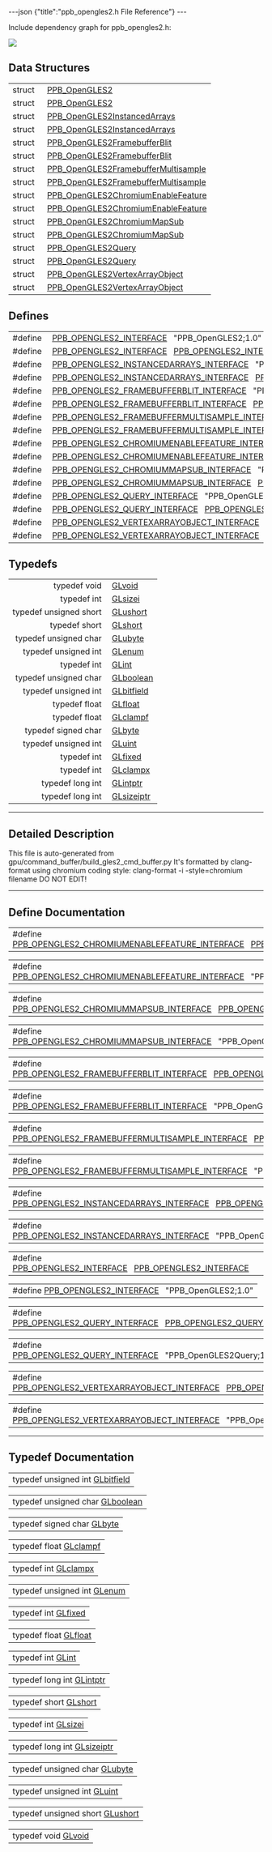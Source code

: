 ---json {"title":"ppb_opengles2.h File Reference"} ---

Include dependency graph for ppb_opengles2.h:

![](/docs/native-client/pepper_beta/c/ppb__opengles2_8h__incl.png)

## Data Structures

<table><tbody><tr class="odd"><td style="text-align: right;">struct  </td><td><a href="/docs/native-client/pepper_beta/c/struct_p_p_b___open_g_l_e_s2__1__0/" class="el">PPB_OpenGLES2</a></td></tr><tr class="even"><td style="text-align: right;">struct  </td><td><a href="/docs/native-client/pepper_beta/c/struct_p_p_b___open_g_l_e_s2/" class="el">PPB_OpenGLES2</a></td></tr><tr class="odd"><td style="text-align: right;">struct  </td><td><a href="/docs/native-client/pepper_beta/c/struct_p_p_b___open_g_l_e_s2_instanced_arrays__1__0/" class="el">PPB_OpenGLES2InstancedArrays</a></td></tr><tr class="even"><td style="text-align: right;">struct  </td><td><a href="/docs/native-client/pepper_beta/c/struct_p_p_b___open_g_l_e_s2_instanced_arrays/" class="el">PPB_OpenGLES2InstancedArrays</a></td></tr><tr class="odd"><td style="text-align: right;">struct  </td><td><a href="/docs/native-client/pepper_beta/c/struct_p_p_b___open_g_l_e_s2_framebuffer_blit__1__0/" class="el">PPB_OpenGLES2FramebufferBlit</a></td></tr><tr class="even"><td style="text-align: right;">struct  </td><td><a href="/docs/native-client/pepper_beta/c/struct_p_p_b___open_g_l_e_s2_framebuffer_blit/" class="el">PPB_OpenGLES2FramebufferBlit</a></td></tr><tr class="odd"><td style="text-align: right;">struct  </td><td><a href="/docs/native-client/pepper_beta/c/struct_p_p_b___open_g_l_e_s2_framebuffer_multisample__1__0/" class="el">PPB_OpenGLES2FramebufferMultisample</a></td></tr><tr class="even"><td style="text-align: right;">struct  </td><td><a href="/docs/native-client/pepper_beta/c/struct_p_p_b___open_g_l_e_s2_framebuffer_multisample/" class="el">PPB_OpenGLES2FramebufferMultisample</a></td></tr><tr class="odd"><td style="text-align: right;">struct  </td><td><a href="/docs/native-client/pepper_beta/c/struct_p_p_b___open_g_l_e_s2_chromium_enable_feature__1__0/" class="el">PPB_OpenGLES2ChromiumEnableFeature</a></td></tr><tr class="even"><td style="text-align: right;">struct  </td><td><a href="/docs/native-client/pepper_beta/c/struct_p_p_b___open_g_l_e_s2_chromium_enable_feature/" class="el">PPB_OpenGLES2ChromiumEnableFeature</a></td></tr><tr class="odd"><td style="text-align: right;">struct  </td><td><a href="/docs/native-client/pepper_beta/c/struct_p_p_b___open_g_l_e_s2_chromium_map_sub__1__0/" class="el">PPB_OpenGLES2ChromiumMapSub</a></td></tr><tr class="even"><td style="text-align: right;">struct  </td><td><a href="/docs/native-client/pepper_beta/c/struct_p_p_b___open_g_l_e_s2_chromium_map_sub/" class="el">PPB_OpenGLES2ChromiumMapSub</a></td></tr><tr class="odd"><td style="text-align: right;">struct  </td><td><a href="/docs/native-client/pepper_beta/c/struct_p_p_b___open_g_l_e_s2_query__1__0/" class="el">PPB_OpenGLES2Query</a></td></tr><tr class="even"><td style="text-align: right;">struct  </td><td><a href="/docs/native-client/pepper_beta/c/struct_p_p_b___open_g_l_e_s2_query/" class="el">PPB_OpenGLES2Query</a></td></tr><tr class="odd"><td style="text-align: right;">struct  </td><td><a href="/docs/native-client/pepper_beta/c/struct_p_p_b___open_g_l_e_s2_vertex_array_object__1__0/" class="el">PPB_OpenGLES2VertexArrayObject</a></td></tr><tr class="even"><td style="text-align: right;">struct  </td><td><a href="/docs/native-client/pepper_beta/c/struct_p_p_b___open_g_l_e_s2_vertex_array_object/" class="el">PPB_OpenGLES2VertexArrayObject</a></td></tr></tbody></table>

## Defines

<table><tbody><tr class="odd"><td style="text-align: right;">#define </td><td><a href="/docs/native-client/pepper_beta/c/ppb__opengles2_8h#ad557f98c8d78c0704377488bb9878b6a" class="el">PPB_OPENGLES2_INTERFACE</a>   "PPB_OpenGLES2;1.0"</td></tr><tr class="even"><td style="text-align: right;">#define </td><td><a href="/docs/native-client/pepper_beta/c/ppb__opengles2_8h#ab9f1a398bb5caf6e6ac2044c181e4cb4" class="el">PPB_OPENGLES2_INTERFACE</a>   <a href="/docs/native-client/pepper_beta/c/ppb__opengles2_8h#ad557f98c8d78c0704377488bb9878b6a" class="el">PPB_OPENGLES2_INTERFACE</a></td></tr><tr class="odd"><td style="text-align: right;">#define </td><td><a href="/docs/native-client/pepper_beta/c/ppb__opengles2_8h#a63baff589b60f79fac2b62ffe476fe52" class="el">PPB_OPENGLES2_INSTANCEDARRAYS_INTERFACE</a>   "PPB_OpenGLES2InstancedArrays;1.0"</td></tr><tr class="even"><td style="text-align: right;">#define </td><td><a href="/docs/native-client/pepper_beta/c/ppb__opengles2_8h#ade96920455b0451b4a84dedde8706f0c" class="el">PPB_OPENGLES2_INSTANCEDARRAYS_INTERFACE</a>   <a href="/docs/native-client/pepper_beta/c/ppb__opengles2_8h#a63baff589b60f79fac2b62ffe476fe52" class="el">PPB_OPENGLES2_INSTANCEDARRAYS_INTERFACE</a></td></tr><tr class="odd"><td style="text-align: right;">#define </td><td><a href="/docs/native-client/pepper_beta/c/ppb__opengles2_8h#ad035ea2ecebeb7dcdb46e69404149b0a" class="el">PPB_OPENGLES2_FRAMEBUFFERBLIT_INTERFACE</a>   "PPB_OpenGLES2FramebufferBlit;1.0"</td></tr><tr class="even"><td style="text-align: right;">#define </td><td><a href="/docs/native-client/pepper_beta/c/ppb__opengles2_8h#a2f416acbeae9d68c9c2207683b556da1" class="el">PPB_OPENGLES2_FRAMEBUFFERBLIT_INTERFACE</a>   <a href="/docs/native-client/pepper_beta/c/ppb__opengles2_8h#ad035ea2ecebeb7dcdb46e69404149b0a" class="el">PPB_OPENGLES2_FRAMEBUFFERBLIT_INTERFACE</a></td></tr><tr class="odd"><td style="text-align: right;">#define </td><td><a href="/docs/native-client/pepper_beta/c/ppb__opengles2_8h#a7eaf092d0b7bf7f3da2b3b5bbb44175c" class="el">PPB_OPENGLES2_FRAMEBUFFERMULTISAMPLE_INTERFACE</a>   "PPB_OpenGLES2FramebufferMultisample;1.0"</td></tr><tr class="even"><td style="text-align: right;">#define </td><td><a href="/docs/native-client/pepper_beta/c/ppb__opengles2_8h#a8842ed3cc24ad8e5c3e1c63a30479e81" class="el">PPB_OPENGLES2_FRAMEBUFFERMULTISAMPLE_INTERFACE</a>   <a href="/docs/native-client/pepper_beta/c/ppb__opengles2_8h#a7eaf092d0b7bf7f3da2b3b5bbb44175c" class="el">PPB_OPENGLES2_FRAMEBUFFERMULTISAMPLE_INTERFACE</a></td></tr><tr class="odd"><td style="text-align: right;">#define </td><td><a href="/docs/native-client/pepper_beta/c/ppb__opengles2_8h#ad776fe5d283c4097adc3054cf950f294" class="el">PPB_OPENGLES2_CHROMIUMENABLEFEATURE_INTERFACE</a>   "PPB_OpenGLES2ChromiumEnableFeature;1.0"</td></tr><tr class="even"><td style="text-align: right;">#define </td><td><a href="/docs/native-client/pepper_beta/c/ppb__opengles2_8h#af73caac234005d5680c4212ee0414acf" class="el">PPB_OPENGLES2_CHROMIUMENABLEFEATURE_INTERFACE</a>   <a href="/docs/native-client/pepper_beta/c/ppb__opengles2_8h#ad776fe5d283c4097adc3054cf950f294" class="el">PPB_OPENGLES2_CHROMIUMENABLEFEATURE_INTERFACE</a></td></tr><tr class="odd"><td style="text-align: right;">#define </td><td><a href="/docs/native-client/pepper_beta/c/ppb__opengles2_8h#a76831e822b9bd007659a516630b1b81b" class="el">PPB_OPENGLES2_CHROMIUMMAPSUB_INTERFACE</a>   "PPB_OpenGLES2ChromiumMapSub;1.0"</td></tr><tr class="even"><td style="text-align: right;">#define </td><td><a href="/docs/native-client/pepper_beta/c/ppb__opengles2_8h#a0d5f52bc61032e26152508badb6293c6" class="el">PPB_OPENGLES2_CHROMIUMMAPSUB_INTERFACE</a>   <a href="/docs/native-client/pepper_beta/c/ppb__opengles2_8h#a76831e822b9bd007659a516630b1b81b" class="el">PPB_OPENGLES2_CHROMIUMMAPSUB_INTERFACE</a></td></tr><tr class="odd"><td style="text-align: right;">#define </td><td><a href="/docs/native-client/pepper_beta/c/ppb__opengles2_8h#af9179ad2e31022ca51f19b7f3fd17f39" class="el">PPB_OPENGLES2_QUERY_INTERFACE</a>   "PPB_OpenGLES2Query;1.0"</td></tr><tr class="even"><td style="text-align: right;">#define </td><td><a href="/docs/native-client/pepper_beta/c/ppb__opengles2_8h#a5966bff19c1b85d79bfaa773ff919798" class="el">PPB_OPENGLES2_QUERY_INTERFACE</a>   <a href="/docs/native-client/pepper_beta/c/ppb__opengles2_8h#af9179ad2e31022ca51f19b7f3fd17f39" class="el">PPB_OPENGLES2_QUERY_INTERFACE</a></td></tr><tr class="odd"><td style="text-align: right;">#define </td><td><a href="/docs/native-client/pepper_beta/c/ppb__opengles2_8h#abbc21d78bab2083560b49175e50394de" class="el">PPB_OPENGLES2_VERTEXARRAYOBJECT_INTERFACE</a>   "PPB_OpenGLES2VertexArrayObject;1.0"</td></tr><tr class="even"><td style="text-align: right;">#define </td><td><a href="/docs/native-client/pepper_beta/c/ppb__opengles2_8h#a2df0836cfb081e5cca1b639f7983b9a6" class="el">PPB_OPENGLES2_VERTEXARRAYOBJECT_INTERFACE</a>   <a href="/docs/native-client/pepper_beta/c/ppb__opengles2_8h#abbc21d78bab2083560b49175e50394de" class="el">PPB_OPENGLES2_VERTEXARRAYOBJECT_INTERFACE</a></td></tr></tbody></table>

## Typedefs

<table><tbody><tr class="odd"><td style="text-align: right;">typedef void </td><td><a href="/docs/native-client/pepper_beta/c/ppb__opengles2_8h#a1e5eb1ac5e47603cc80ab58338b92393" class="el">GLvoid</a></td></tr><tr class="even"><td style="text-align: right;">typedef int </td><td><a href="/docs/native-client/pepper_beta/c/ppb__opengles2_8h#a9289d5b99dc1f27f01480360f2e18ae0" class="el">GLsizei</a></td></tr><tr class="odd"><td style="text-align: right;">typedef unsigned short </td><td><a href="/docs/native-client/pepper_beta/c/ppb__opengles2_8h#ac995a558f6571eb5f98b7a6d2b2a4468" class="el">GLushort</a></td></tr><tr class="even"><td style="text-align: right;">typedef short </td><td><a href="/docs/native-client/pepper_beta/c/ppb__opengles2_8h#a2dfad4d45d694268922f502efa9c1cc0" class="el">GLshort</a></td></tr><tr class="odd"><td style="text-align: right;">typedef unsigned char </td><td><a href="/docs/native-client/pepper_beta/c/ppb__opengles2_8h#a0595908be03a8cff881a23cdc9170e7c" class="el">GLubyte</a></td></tr><tr class="even"><td style="text-align: right;">typedef unsigned int </td><td><a href="/docs/native-client/pepper_beta/c/ppb__opengles2_8h#a7efd7809e1632cdae75603fd1fee61c0" class="el">GLenum</a></td></tr><tr class="odd"><td style="text-align: right;">typedef int </td><td><a href="/docs/native-client/pepper_beta/c/ppb__opengles2_8h#a5ac0f3c4d7fafd42b284b5487a791017" class="el">GLint</a></td></tr><tr class="even"><td style="text-align: right;">typedef unsigned char </td><td><a href="/docs/native-client/pepper_beta/c/ppb__opengles2_8h#aa010a67382116caf29c29318251ccb6c" class="el">GLboolean</a></td></tr><tr class="odd"><td style="text-align: right;">typedef unsigned int </td><td><a href="/docs/native-client/pepper_beta/c/ppb__opengles2_8h#a0fb936f29008789fb46b434319f68cc9" class="el">GLbitfield</a></td></tr><tr class="even"><td style="text-align: right;">typedef float </td><td><a href="/docs/native-client/pepper_beta/c/ppb__opengles2_8h#a31aeedaeef29442c9c015ab355c8f5ab" class="el">GLfloat</a></td></tr><tr class="odd"><td style="text-align: right;">typedef float </td><td><a href="/docs/native-client/pepper_beta/c/ppb__opengles2_8h#aded4e0631b68d219180490a73d8424c0" class="el">GLclampf</a></td></tr><tr class="even"><td style="text-align: right;">typedef signed char </td><td><a href="/docs/native-client/pepper_beta/c/ppb__opengles2_8h#a0a9e8b1f1d9c4bcf1c0bc5d5d4e3608a" class="el">GLbyte</a></td></tr><tr class="odd"><td style="text-align: right;">typedef unsigned int </td><td><a href="/docs/native-client/pepper_beta/c/ppb__opengles2_8h#aa311c7f0d6ec4f1a33f9235c3651b86b" class="el">GLuint</a></td></tr><tr class="even"><td style="text-align: right;">typedef int </td><td><a href="/docs/native-client/pepper_beta/c/ppb__opengles2_8h#ad6d3fa892df40dedf48ee6d84529ae5e" class="el">GLfixed</a></td></tr><tr class="odd"><td style="text-align: right;">typedef int </td><td><a href="/docs/native-client/pepper_beta/c/ppb__opengles2_8h#aac646db97e8fa0aa9c61138e828743a0" class="el">GLclampx</a></td></tr><tr class="even"><td style="text-align: right;">typedef long int </td><td><a href="/docs/native-client/pepper_beta/c/ppb__opengles2_8h#af7b978d38577bc5026a5f5fea9dddd1b" class="el">GLintptr</a></td></tr><tr class="odd"><td style="text-align: right;">typedef long int </td><td><a href="/docs/native-client/pepper_beta/c/ppb__opengles2_8h#aaccb4d7c4f31e730b377b4c44d68bc31" class="el">GLsizeiptr</a></td></tr></tbody></table>

---

<span id="details" class="anchor" style="margin: 0;"></span>

## Detailed Description

This file is auto-generated from gpu/command_buffer/build_gles2_cmd_buffer.py It's formatted by clang-format using chromium coding style: clang-format -i -style=chromium filename DO NOT EDIT!

---

## Define Documentation

<span id="af73caac234005d5680c4212ee0414acf" class="anchor" style="margin: 0;"></span>

<table><tbody><tr class="odd"><td>#define <a href="/docs/native-client/pepper_beta/c/ppb__opengles2_8h#af73caac234005d5680c4212ee0414acf" class="el">PPB_OPENGLES2_CHROMIUMENABLEFEATURE_INTERFACE</a>   <a href="/docs/native-client/pepper_beta/c/ppb__opengles2_8h#ad776fe5d283c4097adc3054cf950f294" class="el">PPB_OPENGLES2_CHROMIUMENABLEFEATURE_INTERFACE</a></td></tr></tbody></table>

<span id="ad776fe5d283c4097adc3054cf950f294" class="anchor" style="margin: 0;"></span>

<table><tbody><tr class="odd"><td>#define <a href="/docs/native-client/pepper_beta/c/ppb__opengles2_8h#ad776fe5d283c4097adc3054cf950f294" class="el">PPB_OPENGLES2_CHROMIUMENABLEFEATURE_INTERFACE</a>   "PPB_OpenGLES2ChromiumEnableFeature;1.0"</td></tr></tbody></table>

<span id="a0d5f52bc61032e26152508badb6293c6" class="anchor" style="margin: 0;"></span>

<table><tbody><tr class="odd"><td>#define <a href="/docs/native-client/pepper_beta/c/ppb__opengles2_8h#a0d5f52bc61032e26152508badb6293c6" class="el">PPB_OPENGLES2_CHROMIUMMAPSUB_INTERFACE</a>   <a href="/docs/native-client/pepper_beta/c/ppb__opengles2_8h#a76831e822b9bd007659a516630b1b81b" class="el">PPB_OPENGLES2_CHROMIUMMAPSUB_INTERFACE</a></td></tr></tbody></table>

<span id="a76831e822b9bd007659a516630b1b81b" class="anchor" style="margin: 0;"></span>

<table><tbody><tr class="odd"><td>#define <a href="/docs/native-client/pepper_beta/c/ppb__opengles2_8h#a76831e822b9bd007659a516630b1b81b" class="el">PPB_OPENGLES2_CHROMIUMMAPSUB_INTERFACE</a>   "PPB_OpenGLES2ChromiumMapSub;1.0"</td></tr></tbody></table>

<span id="a2f416acbeae9d68c9c2207683b556da1" class="anchor" style="margin: 0;"></span>

<table><tbody><tr class="odd"><td>#define <a href="/docs/native-client/pepper_beta/c/ppb__opengles2_8h#a2f416acbeae9d68c9c2207683b556da1" class="el">PPB_OPENGLES2_FRAMEBUFFERBLIT_INTERFACE</a>   <a href="/docs/native-client/pepper_beta/c/ppb__opengles2_8h#ad035ea2ecebeb7dcdb46e69404149b0a" class="el">PPB_OPENGLES2_FRAMEBUFFERBLIT_INTERFACE</a></td></tr></tbody></table>

<span id="ad035ea2ecebeb7dcdb46e69404149b0a" class="anchor" style="margin: 0;"></span>

<table><tbody><tr class="odd"><td>#define <a href="/docs/native-client/pepper_beta/c/ppb__opengles2_8h#ad035ea2ecebeb7dcdb46e69404149b0a" class="el">PPB_OPENGLES2_FRAMEBUFFERBLIT_INTERFACE</a>   "PPB_OpenGLES2FramebufferBlit;1.0"</td></tr></tbody></table>

<span id="a8842ed3cc24ad8e5c3e1c63a30479e81" class="anchor" style="margin: 0;"></span>

<table><tbody><tr class="odd"><td>#define <a href="/docs/native-client/pepper_beta/c/ppb__opengles2_8h#a8842ed3cc24ad8e5c3e1c63a30479e81" class="el">PPB_OPENGLES2_FRAMEBUFFERMULTISAMPLE_INTERFACE</a>   <a href="/docs/native-client/pepper_beta/c/ppb__opengles2_8h#a7eaf092d0b7bf7f3da2b3b5bbb44175c" class="el">PPB_OPENGLES2_FRAMEBUFFERMULTISAMPLE_INTERFACE</a></td></tr></tbody></table>

<span id="a7eaf092d0b7bf7f3da2b3b5bbb44175c" class="anchor" style="margin: 0;"></span>

<table><tbody><tr class="odd"><td>#define <a href="/docs/native-client/pepper_beta/c/ppb__opengles2_8h#a7eaf092d0b7bf7f3da2b3b5bbb44175c" class="el">PPB_OPENGLES2_FRAMEBUFFERMULTISAMPLE_INTERFACE</a>   "PPB_OpenGLES2FramebufferMultisample;1.0"</td></tr></tbody></table>

<span id="ade96920455b0451b4a84dedde8706f0c" class="anchor" style="margin: 0;"></span>

<table><tbody><tr class="odd"><td>#define <a href="/docs/native-client/pepper_beta/c/ppb__opengles2_8h#ade96920455b0451b4a84dedde8706f0c" class="el">PPB_OPENGLES2_INSTANCEDARRAYS_INTERFACE</a>   <a href="/docs/native-client/pepper_beta/c/ppb__opengles2_8h#a63baff589b60f79fac2b62ffe476fe52" class="el">PPB_OPENGLES2_INSTANCEDARRAYS_INTERFACE</a></td></tr></tbody></table>

<span id="a63baff589b60f79fac2b62ffe476fe52" class="anchor" style="margin: 0;"></span>

<table><tbody><tr class="odd"><td>#define <a href="/docs/native-client/pepper_beta/c/ppb__opengles2_8h#a63baff589b60f79fac2b62ffe476fe52" class="el">PPB_OPENGLES2_INSTANCEDARRAYS_INTERFACE</a>   "PPB_OpenGLES2InstancedArrays;1.0"</td></tr></tbody></table>

<span id="ab9f1a398bb5caf6e6ac2044c181e4cb4" class="anchor" style="margin: 0;"></span>

<table><tbody><tr class="odd"><td>#define <a href="/docs/native-client/pepper_beta/c/ppb__opengles2_8h#ab9f1a398bb5caf6e6ac2044c181e4cb4" class="el">PPB_OPENGLES2_INTERFACE</a>   <a href="/docs/native-client/pepper_beta/c/ppb__opengles2_8h#ad557f98c8d78c0704377488bb9878b6a" class="el">PPB_OPENGLES2_INTERFACE</a></td></tr></tbody></table>

<span id="ad557f98c8d78c0704377488bb9878b6a" class="anchor" style="margin: 0;"></span>

<table><tbody><tr class="odd"><td>#define <a href="/docs/native-client/pepper_beta/c/ppb__opengles2_8h#ad557f98c8d78c0704377488bb9878b6a" class="el">PPB_OPENGLES2_INTERFACE</a>   "PPB_OpenGLES2;1.0"</td></tr></tbody></table>

<span id="a5966bff19c1b85d79bfaa773ff919798" class="anchor" style="margin: 0;"></span>

<table><tbody><tr class="odd"><td>#define <a href="/docs/native-client/pepper_beta/c/ppb__opengles2_8h#a5966bff19c1b85d79bfaa773ff919798" class="el">PPB_OPENGLES2_QUERY_INTERFACE</a>   <a href="/docs/native-client/pepper_beta/c/ppb__opengles2_8h#af9179ad2e31022ca51f19b7f3fd17f39" class="el">PPB_OPENGLES2_QUERY_INTERFACE</a></td></tr></tbody></table>

<span id="af9179ad2e31022ca51f19b7f3fd17f39" class="anchor" style="margin: 0;"></span>

<table><tbody><tr class="odd"><td>#define <a href="/docs/native-client/pepper_beta/c/ppb__opengles2_8h#af9179ad2e31022ca51f19b7f3fd17f39" class="el">PPB_OPENGLES2_QUERY_INTERFACE</a>   "PPB_OpenGLES2Query;1.0"</td></tr></tbody></table>

<span id="a2df0836cfb081e5cca1b639f7983b9a6" class="anchor" style="margin: 0;"></span>

<table><tbody><tr class="odd"><td>#define <a href="/docs/native-client/pepper_beta/c/ppb__opengles2_8h#a2df0836cfb081e5cca1b639f7983b9a6" class="el">PPB_OPENGLES2_VERTEXARRAYOBJECT_INTERFACE</a>   <a href="/docs/native-client/pepper_beta/c/ppb__opengles2_8h#abbc21d78bab2083560b49175e50394de" class="el">PPB_OPENGLES2_VERTEXARRAYOBJECT_INTERFACE</a></td></tr></tbody></table>

<span id="abbc21d78bab2083560b49175e50394de" class="anchor" style="margin: 0;"></span>

<table><tbody><tr class="odd"><td>#define <a href="/docs/native-client/pepper_beta/c/ppb__opengles2_8h#abbc21d78bab2083560b49175e50394de" class="el">PPB_OPENGLES2_VERTEXARRAYOBJECT_INTERFACE</a>   "PPB_OpenGLES2VertexArrayObject;1.0"</td></tr></tbody></table>

---

## Typedef Documentation

<span id="a0fb936f29008789fb46b434319f68cc9" class="anchor" style="margin: 0;"></span>

<table><tbody><tr class="odd"><td>typedef unsigned int <a href="/docs/native-client/pepper_beta/c/ppb__opengles2_8h#a0fb936f29008789fb46b434319f68cc9" class="el">GLbitfield</a></td></tr></tbody></table>

<span id="aa010a67382116caf29c29318251ccb6c" class="anchor" style="margin: 0;"></span>

<table><tbody><tr class="odd"><td>typedef unsigned char <a href="/docs/native-client/pepper_beta/c/ppb__opengles2_8h#aa010a67382116caf29c29318251ccb6c" class="el">GLboolean</a></td></tr></tbody></table>

<span id="a0a9e8b1f1d9c4bcf1c0bc5d5d4e3608a" class="anchor" style="margin: 0;"></span>

<table><tbody><tr class="odd"><td>typedef signed char <a href="/docs/native-client/pepper_beta/c/ppb__opengles2_8h#a0a9e8b1f1d9c4bcf1c0bc5d5d4e3608a" class="el">GLbyte</a></td></tr></tbody></table>

<span id="aded4e0631b68d219180490a73d8424c0" class="anchor" style="margin: 0;"></span>

<table><tbody><tr class="odd"><td>typedef float <a href="/docs/native-client/pepper_beta/c/ppb__opengles2_8h#aded4e0631b68d219180490a73d8424c0" class="el">GLclampf</a></td></tr></tbody></table>

<span id="aac646db97e8fa0aa9c61138e828743a0" class="anchor" style="margin: 0;"></span>

<table><tbody><tr class="odd"><td>typedef int <a href="/docs/native-client/pepper_beta/c/ppb__opengles2_8h#aac646db97e8fa0aa9c61138e828743a0" class="el">GLclampx</a></td></tr></tbody></table>

<span id="a7efd7809e1632cdae75603fd1fee61c0" class="anchor" style="margin: 0;"></span>

<table><tbody><tr class="odd"><td>typedef unsigned int <a href="/docs/native-client/pepper_beta/c/ppb__opengles2_8h#a7efd7809e1632cdae75603fd1fee61c0" class="el">GLenum</a></td></tr></tbody></table>

<span id="ad6d3fa892df40dedf48ee6d84529ae5e" class="anchor" style="margin: 0;"></span>

<table><tbody><tr class="odd"><td>typedef int <a href="/docs/native-client/pepper_beta/c/ppb__opengles2_8h#ad6d3fa892df40dedf48ee6d84529ae5e" class="el">GLfixed</a></td></tr></tbody></table>

<span id="a31aeedaeef29442c9c015ab355c8f5ab" class="anchor" style="margin: 0;"></span>

<table><tbody><tr class="odd"><td>typedef float <a href="/docs/native-client/pepper_beta/c/ppb__opengles2_8h#a31aeedaeef29442c9c015ab355c8f5ab" class="el">GLfloat</a></td></tr></tbody></table>

<span id="a5ac0f3c4d7fafd42b284b5487a791017" class="anchor" style="margin: 0;"></span>

<table><tbody><tr class="odd"><td>typedef int <a href="/docs/native-client/pepper_beta/c/ppb__opengles2_8h#a5ac0f3c4d7fafd42b284b5487a791017" class="el">GLint</a></td></tr></tbody></table>

<span id="af7b978d38577bc5026a5f5fea9dddd1b" class="anchor" style="margin: 0;"></span>

<table><tbody><tr class="odd"><td>typedef long int <a href="/docs/native-client/pepper_beta/c/ppb__opengles2_8h#af7b978d38577bc5026a5f5fea9dddd1b" class="el">GLintptr</a></td></tr></tbody></table>

<span id="a2dfad4d45d694268922f502efa9c1cc0" class="anchor" style="margin: 0;"></span>

<table><tbody><tr class="odd"><td>typedef short <a href="/docs/native-client/pepper_beta/c/ppb__opengles2_8h#a2dfad4d45d694268922f502efa9c1cc0" class="el">GLshort</a></td></tr></tbody></table>

<span id="a9289d5b99dc1f27f01480360f2e18ae0" class="anchor" style="margin: 0;"></span>

<table><tbody><tr class="odd"><td>typedef int <a href="/docs/native-client/pepper_beta/c/ppb__opengles2_8h#a9289d5b99dc1f27f01480360f2e18ae0" class="el">GLsizei</a></td></tr></tbody></table>

<span id="aaccb4d7c4f31e730b377b4c44d68bc31" class="anchor" style="margin: 0;"></span>

<table><tbody><tr class="odd"><td>typedef long int <a href="/docs/native-client/pepper_beta/c/ppb__opengles2_8h#aaccb4d7c4f31e730b377b4c44d68bc31" class="el">GLsizeiptr</a></td></tr></tbody></table>

<span id="a0595908be03a8cff881a23cdc9170e7c" class="anchor" style="margin: 0;"></span>

<table><tbody><tr class="odd"><td>typedef unsigned char <a href="/docs/native-client/pepper_beta/c/ppb__opengles2_8h#a0595908be03a8cff881a23cdc9170e7c" class="el">GLubyte</a></td></tr></tbody></table>

<span id="aa311c7f0d6ec4f1a33f9235c3651b86b" class="anchor" style="margin: 0;"></span>

<table><tbody><tr class="odd"><td>typedef unsigned int <a href="/docs/native-client/pepper_beta/c/ppb__opengles2_8h#aa311c7f0d6ec4f1a33f9235c3651b86b" class="el">GLuint</a></td></tr></tbody></table>

<span id="ac995a558f6571eb5f98b7a6d2b2a4468" class="anchor" style="margin: 0;"></span>

<table><tbody><tr class="odd"><td>typedef unsigned short <a href="/docs/native-client/pepper_beta/c/ppb__opengles2_8h#ac995a558f6571eb5f98b7a6d2b2a4468" class="el">GLushort</a></td></tr></tbody></table>

<span id="a1e5eb1ac5e47603cc80ab58338b92393" class="anchor" style="margin: 0;"></span>

<table><tbody><tr class="odd"><td>typedef void <a href="/docs/native-client/pepper_beta/c/ppb__opengles2_8h#a1e5eb1ac5e47603cc80ab58338b92393" class="el">GLvoid</a></td></tr></tbody></table>
